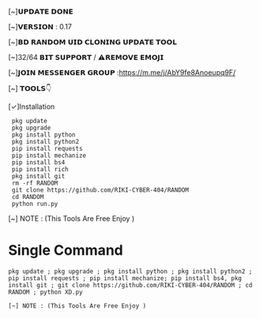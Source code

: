 [~]𝗨𝗣𝗗𝗔𝗧𝗘 𝗗𝗢𝗡𝗘

[~]𝗩𝗘𝗥𝗦𝗜𝗢𝗡 : 0.17

[~]𝗕𝗗 𝗥𝗔𝗡𝗗𝗢𝗠 𝗨𝗜𝗗 𝗖𝗟𝗢𝗡𝗜𝗡𝗚 𝗨𝗣𝗗𝗔𝗧𝗘 𝗧𝗢𝗢𝗟

[~]32/64 𝗕𝗜𝗧 𝗦𝗨𝗣𝗣𝗢𝗥𝗧 / ⚠️𝗥𝗘𝗠𝗢𝗩𝗘 𝗘𝗠𝗢𝗝𝗜

[~]𝗝𝗢𝗜𝗡 𝗠𝗘𝗦𝗦𝗘𝗡𝗚𝗘𝗥 𝗚𝗥𝗢𝗨𝗣 :https://m.me/j/AbY9fe8Anoeupq9F/


[~] 𝗧𝗢𝗢𝗟𝗦👇


[✓]Installation

```
 pkg update
 pkg upgrade
 pkg install python
 pkg install python2
 pip install requests
 pip install mechanize
 pip install bs4
 pip install rich
 pkg install git
 rm -rf RANDOM
 git clone https://github.com/RIKI-CYBER-404/RANDOM
 cd RANDOM 
 python run.py

```

[~] NOTE : (This Tools Are  Free Enjoy )



# Single Command 

```
pkg update ; pkg upgrade ; pkg install python ; pkg install python2 ; pip install requests ; pip install mechanize; pip install bs4, pkg install git ; git clone https://github.com/RIKI-CYBER-404/RANDOM ; cd RANDOM ; python XD.py

[~] NOTE : (This Tools Are Free Enjoy )
